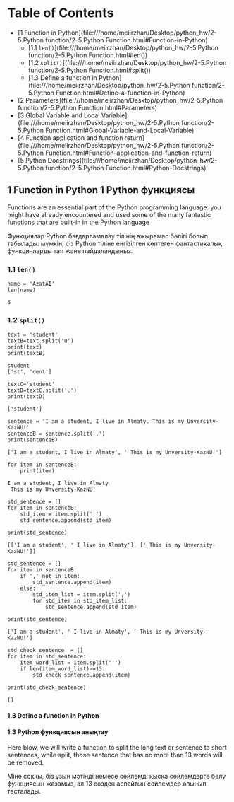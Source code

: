 # Table of Contents



- [1  Function in Python](file:///home/meiirzhan/Desktop/python_hw/2-5.Python function/2-5.Python Function.html#Function-in-Python)
  - [1.1  `len()`](file:///home/meiirzhan/Desktop/python_hw/2-5.Python function/2-5.Python Function.html#len())
  - [1.2  `split()`](file:///home/meiirzhan/Desktop/python_hw/2-5.Python function/2-5.Python Function.html#split())
  - [1.3  Define a function in Python](file:///home/meiirzhan/Desktop/python_hw/2-5.Python function/2-5.Python Function.html#Define-a-function-in-Python)
- [2  Parameters](file:///home/meiirzhan/Desktop/python_hw/2-5.Python function/2-5.Python Function.html#Parameters)
- [3  Global Variable and Local Variable](file:///home/meiirzhan/Desktop/python_hw/2-5.Python function/2-5.Python Function.html#Global-Variable-and-Local-Variable)
- [4  Function application and function return](file:///home/meiirzhan/Desktop/python_hw/2-5.Python function/2-5.Python Function.html#Function-application-and-function-return)
- [5  Python Docstrings](file:///home/meiirzhan/Desktop/python_hw/2-5.Python function/2-5.Python Function.html#Python-Docstrings)

## 1  Function in Python  1 Python  функциясы 

 Functions are an essential part of the Python programming language:  you might have already encountered and used some of the many fantastic  functions that are built-in in the Python language

  Функциялар Python бағдарламалау тілінің ажырамас бөлігі болып табылады: мүмкін, сіз Python тіліне енгізілген көптеген фантастикалық функцияларды тап және пайдаландыңыз.

### 1.1  `len()` 

```
name = 'AzatAI'
len(name)      
```

```
6
```

### 1.2  `split()` 

```
text = 'student'
textB=text.split('u')
print(text)
print(textB)      
```

```
student
['st', 'dent'] 
```

```
textC='student'
textD=textC.split('.')
print(textD)      
```

```
['student'] 
```

```
sentence = 'I am a student, I live in Almaty. This is my Unversity-KazNU!'
sentenceB = sentence.split('.')
print(sentenceB)      
```

```
['I am a student, I live in Almaty', ' This is my Unversity-KazNU!'] 
```

```
for item in sentenceB:
    print(item)      
```

```
I am a student, I live in Almaty
 This is my Unversity-KazNU!
```

 

```
std_sentence = []
for item in sentenceB:
    std_item = item.split(',')
    std_sentence.append(std_item) 
```

```
print(std_sentence)      
```

```
[['I am a student', ' I live in Almaty'], [' This is my Unversity-KazNU!']] 
```

```
std_sentence = []
for item in sentenceB:
    if ',' not in item:
        std_sentence.append(item)
    else:
        std_item_list = item.split(',')
        for std_item in std_item_list:
            std_sentence.append(std_item) 
```

```
print(std_sentence)      
```

```
['I am a student', ' I live in Almaty', ' This is my Unversity-KazNU!'] 
```

```
std_check_sentence  = []
for item in std_sentence:
    item_word_list = item.split(' ')
    if len(item_word_list)>=13:
        std_check_sentence.append(item) 
```

```
print(std_check_sentence)      
```

```
[]
```

 #### 1.3  Define a function in Python

#### 1.3  Python функциясын анықтау 

Here blow, we will write a function to split the long text or  sentence to short sentences, while split, those sentence that has no  more than 13 words will be removed.

Міне соққы, біз ұзын мәтінді немесе сөйлемді қысқа сөйлемдерге бөлу функциясын жазамыз, ал 13 сөзден аспайтын сөйлемдер алынып тасталады.

### 